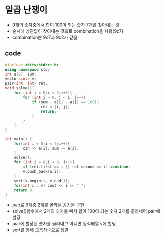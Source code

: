 # 일곱 난쟁이
- 9개의 숫자중에서 합이 100이 되는 숫자 7개를 찾아내는 것
- 순서에 상관없이 찾아내는 것으로 combination을 사용(9c7)
- combination는 9c7과 9c2가 같음

## code
```cpp
#include <bits/stdc++.h>
using namespace std;
int a[9], sum;
vector<int> v;
pair<int, int> ret;
void solve(){
    for (int i = 0;i < 9;i++){
        for (int j = 0; j < i; j++){
            if (sum - a[i] - a[j] == 100){
                ret = {i, j};
                return;
            }
        }
    }
}

int main() {
    for(int i = 0;i < 9;i++){
        cin >> a[i]; sum += a[i];
    }
    solve();
    for (int i = 0;i < 9; i++){
        if (ret.first == i || ret.second == i) continue;
        v.push_back(a[i]);
    }
    sort(v.begin(), v.end());
    for(int i : v) cout << i << " ";
    return 0;
}
```
- pair로 9개중 2개를 골라낼 공간을 구현
- solve()함수에서 2개의 숫자를 빼서 합이 100이 되는 숫자 2개를 골라내어 pair에 할당
- piar에 할당된 숫자를 골라내고 아니면 동적배열 v에 할당
- sort를 통해 오름차순으로 정렬

